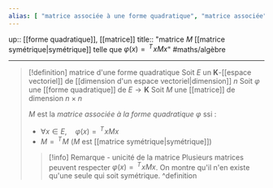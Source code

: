```yaml
---
alias: [ "matrice associée à une forme quadratique", "matrice associée" ]
---
```

up:: [[forme quadratique]], [[matrice]]
title:: "matrice $M$ [[matrice symétrique|symétrique]] telle que $\varphi(x) = \,^T\!xMx$"
#maths/algèbre 

---

> [!definition] matrice d'une forme quadratique
> Soit $E$ un $\mathbf{K}$-[[espace vectoriel]] de [[dimension d'un espace vectoriel|dimension]] $n$
> Soit $\varphi$ une [[forme quadratique]] de $E \to \mathbf{K}$
> Soit $M$ une [[matrice]] de dimension $n \times n$
> 
> $M$ est la _matrice associée à la forme quadratique $\varphi$_ ssi :
>  - $\forall x \in E, \quad \varphi(x) = \,^T\!xMx$
>  - $M = \,^T\!M$ ($M$ est [[matrice symétrique|symétrique]])
> 
> > [!info] Remarque - unicité de la matrice
> > Plusieurs matrices peuvent respecter $\varphi(x) = \,^T\!xMx$.
> > On montre qu'il n'en existe qu'une seule qui soit symétrique.
^definition


